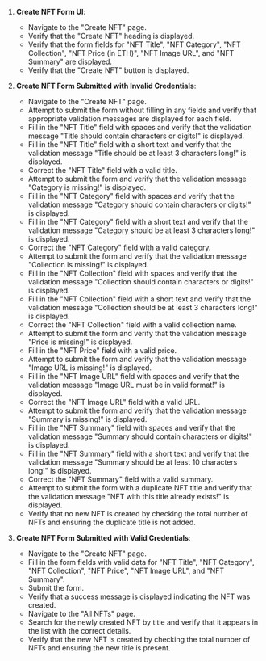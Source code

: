 1. **Create NFT Form UI**:
   - Navigate to the "Create NFT" page.
   - Verify that the "Create NFT" heading is displayed.
   - Verify that the form fields for "NFT Title", "NFT Category", "NFT Collection", "NFT Price (in ETH)", "NFT Image URL", and "NFT Summary" are displayed.
   - Verify that the "Create NFT" button is displayed.

2. **Create NFT Form Submitted with Invalid Credentials**:
   - Navigate to the "Create NFT" page.
   - Attempt to submit the form without filling in any fields and verify that appropriate validation messages are displayed for each field.
   - Fill in the "NFT Title" field with spaces and verify that the validation message "Title should contain characters or digits!" is displayed.
   - Fill in the "NFT Title" field with a short text and verify that the validation message "Title should be at least 3 characters long!" is displayed.
   - Correct the "NFT Title" field with a valid title.
   - Attempt to submit the form and verify that the validation message "Category is missing!" is displayed.
   - Fill in the "NFT Category" field with spaces and verify that the validation message "Category should contain characters or digits!" is displayed.
   - Fill in the "NFT Category" field with a short text and verify that the validation message "Category should be at least 3 characters long!" is displayed.
   - Correct the "NFT Category" field with a valid category.
   - Attempt to submit the form and verify that the validation message "Collection is missing!" is displayed.
   - Fill in the "NFT Collection" field with spaces and verify that the validation message "Collection should contain characters or digits!" is displayed.
   - Fill in the "NFT Collection" field with a short text and verify that the validation message "Collection should be at least 3 characters long!" is displayed.
   - Correct the "NFT Collection" field with a valid collection name.
   - Attempt to submit the form and verify that the validation message "Price is missing!" is displayed.
   - Fill in the "NFT Price" field with a valid price.
   - Attempt to submit the form and verify that the validation message "Image URL is missing!" is displayed.
   - Fill in the "NFT Image URL" field with spaces and verify that the validation message "Image URL must be in valid format!" is displayed.
   - Correct the "NFT Image URL" field with a valid URL.
   - Attempt to submit the form and verify that the validation message "Summary is missing!" is displayed.
   - Fill in the "NFT Summary" field with spaces and verify that the validation message "Summary should contain characters or digits!" is displayed.
   - Fill in the "NFT Summary" field with a short text and verify that the validation message "Summary should be at least 10 characters long!" is displayed.
   - Correct the "NFT Summary" field with a valid summary.
   - Attempt to submit the form with a duplicate NFT title and verify that the validation message "NFT with this title already exists!" is displayed.
   - Verify that no new NFT is created by checking the total number of NFTs and ensuring the duplicate title is not added.

3. **Create NFT Form Submitted with Valid Credentials**:
   - Navigate to the "Create NFT" page.
   - Fill in the form fields with valid data for "NFT Title", "NFT Category", "NFT Collection", "NFT Price", "NFT Image URL", and "NFT Summary".
   - Submit the form.
   - Verify that a success message is displayed indicating the NFT was created.
   - Navigate to the "All NFTs" page.
   - Search for the newly created NFT by title and verify that it appears in the list with the correct details.
   - Verify that the new NFT is created by checking the total number of NFTs and ensuring the new title is present.